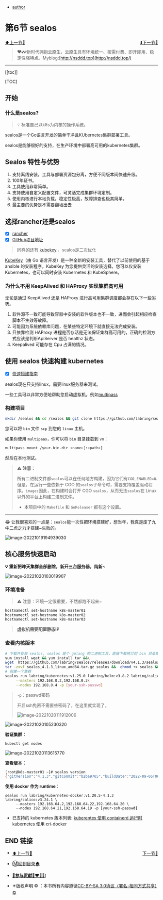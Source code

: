 + [author](http://nsddd.top)

# 第6节 sealos

<div><a href = '5.md' style='float:left'>⬆️上一节🔗  </a><a href = '7.md' style='float: right'>  ⬇️下一节🔗</a></div>
<br>

> ❤️💕💕新时代拥抱云原生，云原生具有环境统一、按需付费、即开即用、稳定性强特点。Myblog:[http://nsddd.top](http://nsddd.top/)

---
[[toc]]

[TOC]

## 开始

### 什么是sealos?

> 💡 标准自己以k8s为内核的操作系统。

sealos是一个Go语言开发的简单干净且KUbernetes集群部署工具。

sealos是能够很好的支持，在生产环境中部署高可用的kubernetes集群。



## Sealos 特性与优势

1. 支持离线安装，工具与部署资源包分离，方便不同版本间快速升级。
2. 100年证书。
3. 工具使用非常简单。
4. 支持使用自定义配置文件，可灵活完成集群环境定制。
5. 使用内核进行本地负载，稳定性极高，故障排查也极其简单。
6. 最主要的优势是不需要翻墙出去



## 选择rancher还是sealos

+ [x] [rancher](https://www.rancher.cn/)
+ [x] [GitHub项目地址](https://github.com/rancher/rancher)

> 同样的还有 [kubekey](https://kubesphere.com.cn/docs/v3.3/installing-on-linux/introduction/kubekey/) ，sealos是二次优化

[KubeKey](https://github.com/kubesphere/kubekey)（由 Go 语言开发）是一种全新的安装工具，替代了以前使用的基于 ansible 的安装程序。KubeKey 为您提供灵活的安装选择，您可以仅安装 Kubernetes，也可以同时安装 Kubernetes 和 KubeSphere。



### 为什么不用 KeepAlived 和 HAProxy 实现集群高可用

无论是通过 KeepAlived 还是 HAProxy 进行高可用集群调度都会存在以下一些劣势。

1. 软件源不一致可能导致容器中安装的软件版本也不一致，进而会引起相应检查脚本不生效等故障。
2. 可能因为系统依赖库问题，在某些特定环境下就直接无法完成安装。
3. 只依靠检测 HAProxy 进程是否存活是无法保证集群高可用的，正确的检测方式应该是判断ApiServer 是否 healthz 状态。
4. Keepalived 可能存在 Cpu 占满的情况。



## 使用 sealos 快速构建 kubernetes

+ [x] [快速搭建指南](https://github.com/labring/sealos#quickstart)

sealos现在只支持linux，需要linux服务器来测试。

一些工具可以非常方便地帮助您启动虚拟机，例如[multipass](https://multipass.run/)

### 构建项目

```bash
mkdir /sealos && cd /sealos && git clone https://github.com/labring/sealos && cd sealos && ls && make build  # 大概可能因为网络原因需要等一段时间~
```

您可以将 `bin` 文件 `scp` 到您的 `linux` 主机。

如果你使用 `multipaas`，你可以将 `bin` 目录挂载到 `vm`：

```bash
multipass mount /your-bin-dir <name>[:<path>]
```

然后在本地测试。

> **⚠️ 注意：**
>
> 所有二进制文件都`sealos`可以在任何地方构建，因为它们有`CGO_ENABLED=0`. 但是，在运行一些依赖于 CGO 的`sealos`子命令时，需要支持覆盖驱动程序。`images`因此，在构建时会打开 CGO `sealos`，从而无法`sealos`在 Linux 以外的平台上构建二进制文件。
>
> + 本项目中的 `Makefile` 和 `GoReleaser` 都有这个设置。

---

😂 让我很喜欢的一点是：`sealos`能一次性把环境搭建好，想当年，我真是废了九牛二虎之力才搭建~失败的。

![image-20221019194939030](http://sm.nsddd.top/smimage-20221019194939030.png)



## 核心服务快速启动

**💡 重新把昨天集群全部删除，新开三台服务器，纯新~**

![image-20221020103019907](https://sm.nsddd.top/smimage-20221020103019907.png)



### 环境准备

> ⚠️ 注意：环境一定很重要，不然都跑不起来~

```bash
hostnamectl set-hostname k8s-master01
hostnamectl set-hostname k8s-master02
hostnamectl set-hostname k8s-master03
```

> **虚拟机需要配置静态IP**



### 查看内核版本

```bash
# 下载并安装 sealos, sealos 是个 golang 的二进制工具，直接下载拷贝到 bin 目录即可, release 页面也可下载 
yum install wget && yum install tar &&\
wget  https://github.com/labring/sealos/releases/download/v4.1.3/sealos_4.1.3_linux_amd64.tar.gz  && \
tar -zxvf sealos_4.1.3_linux_amd64.tar.gz sealos &&  chmod +x sealos && mv sealos /usr/bin 
# 创建一个集群
sealos run labring/kubernetes:v1.25.0 labring/helm:v3.8.2 labring/calico:v3.24.1 \
     --masters 192.168.0.2,192.168.0.3\
     --nodes 192.168.0.4 -p [your-ssh-passwd]
```

> `-p`：passwd密码
>
> 开启ssh免密不需要些密码了，在这里就实现了。
>
> ![image-20221020111912006](https://sm.nsddd.top/smimage-20221020111912006.png)

![image-20221020105230320](https://sm.nsddd.top/smimage-20221020105230320.png)



**验证集群：**

```bash
kubectl get nodes
```

![image-20221020113615770](https://sm.nsddd.top/smimage-20221020113615770.png)



**查看版本：**

```bash
[root@k8s-master01 ~]# sealos version
{"gitVersion":"4.1.3","gitCommit":"b2ba9705","buildDate":"2022-09-06T06:04:14Z","goVersion":"go1.19","compiler":"gc","platform":"linux/amd64"}
```



**使用 docker 作为 runtime：**

```shell
sealos run labring/kubernetes-docker:v1.20.5-4.1.3 labring/calico:v3.24.1 \
     --masters 192.168.64.2,192.168.64.22,192.168.64.20 \
     --nodes 192.168.64.21,192.168.64.19 -p [your-ssh-passwd]
```



+ 已支持的 kubernetes 版本列表: [kuberentes 使用 containerd 运行时](https://hub.docker.com/r/labring/kubernetes/tags) [kubernetes 使用 cri-docker](https://hub.docker.com/r/labring/kubernetes-docker/tags)



## END 链接

<ul><li><div><a href = '5.md' style='float:left'>⬆️上一节🔗  </a><a href = '7.md' style='float: right'>  ️下一节🔗</a></div></li></ul>

+ [Ⓜ️回到目录🏠](../README.md)

+ [**🫵参与贡献💞❤️‍🔥💖**](https://nsddd.top/archives/contributors))

+ ✴️版权声明 &copy; ：本书所有内容遵循[CC-BY-SA 3.0协议（署名-相同方式共享）&copy;](http://zh.wikipedia.org/wiki/Wikipedia:CC-by-sa-3.0协议文本) 

